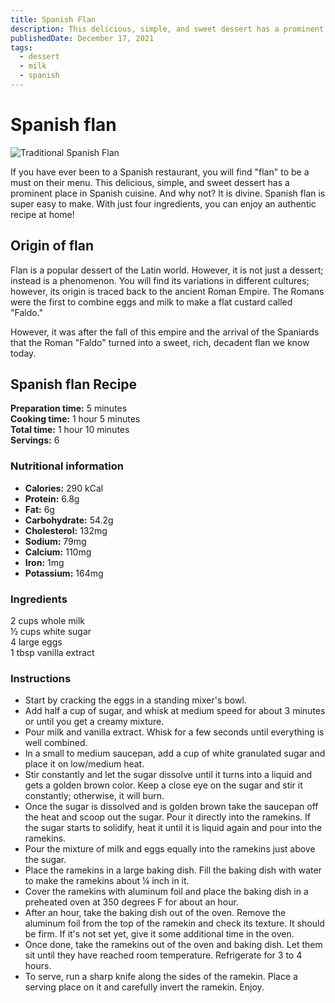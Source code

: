 ```yaml
---
title: Spanish Flan
description: This delicious, simple, and sweet dessert has a prominent place in Spanish cuisine.
publishedDate: December 17, 2021
tags:
  - dessert
  - milk
  - spanish
---
```


# Spanish flan

![Traditional Spanish Flan](/flan.jpg "image")

If you have ever been to a Spanish restaurant, you will find &quot;flan&quot; to be a must on their menu. This delicious, simple, and sweet dessert has a prominent place in Spanish cuisine. And why not? It is divine. Spanish flan is super easy to make. With just four ingredients, you can enjoy an authentic recipe at home!

## Origin of flan

Flan is a popular dessert of the Latin world. However, it is not just a dessert; instead is a phenomenon. You will find its variations in different cultures; however, its origin is traced back to the ancient Roman Empire. The Romans were the first to combine eggs and milk to make a flat custard called &quot;Faldo.&quot;

However, it was after the fall of this empire and the arrival of the Spaniards that the Roman &quot;Faldo&quot; turned into a sweet, rich, decadent flan we know today.

## Spanish flan Recipe

**Preparation time:** 5 minutes  
**Cooking time:** 1 hour 5 minutes  
**Total time:** 1 hour 10 minutes  
**Servings:** 6

### Nutritional information

- **Calories:** 290 kCal
- **Protein:** 6.8g
- **Fat:** 6g
- **Carbohydrate:** 54.2g
- **Cholesterol:** 132mg
- **Sodium:** 79mg
- **Calcium:** 110mg
- **Iron:** 1mg
- **Potassium:** 164mg

### Ingredients

2 cups whole milk  
½ cups white sugar  
4 large eggs  
1 tbsp vanilla extract

### Instructions

- Start by cracking the eggs in a standing mixer&#39;s bowl.
- Add half a cup of sugar, and whisk at medium speed for about 3 minutes or until you get a creamy mixture.
- Pour milk and vanilla extract. Whisk for a few seconds until everything is well combined.
- In a small to medium saucepan, add a cup of white granulated sugar and place it on low/medium heat.
- Stir constantly and let the sugar dissolve until it turns into a liquid and gets a golden brown color. Keep a close eye on the sugar and stir it constantly; otherwise, it will burn.
- Once the sugar is dissolved and is golden brown take the saucepan off the heat and scoop out the sugar. Pour it directly into the ramekins. If the sugar starts to solidify, heat it until it is liquid again and pour into the ramekins.
- Pour the mixture of milk and eggs equally into the ramekins just above the sugar.
- Place the ramekins in a large baking dish. Fill the baking dish with water to make the ramekins about ¼ inch in it.
- Cover the ramekins with aluminum foil and place the baking dish in a preheated oven at 350 degrees F for about an hour.
- After an hour, take the baking dish out of the oven. Remove the aluminum foil from the top of the ramekin and check its texture. It should be firm. If it&#39;s not set yet, give it some additional time in the oven.
- Once done, take the ramekins out of the oven and baking dish. Let them sit until they have reached room temperature. Refrigerate for 3 to 4 hours.
- To serve, run a sharp knife along the sides of the ramekin. Place a serving place on it and carefully invert the ramekin. Enjoy.
